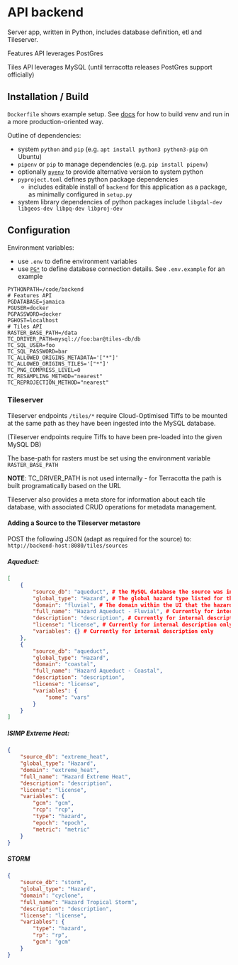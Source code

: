 # API backend

Server app, written in Python, includes database definition, etl and Tileserver.

Features API leverages PostGres

Tiles API leverages MySQL (until terracotta releases PostGres support officially)

## Installation / Build

`Dockerfile` shows example setup. See
[docs](https://pipenv.pypa.io/en/latest/basics/#pipenv-and-docker-containers)
for how to build venv and run in a more production-oriented way.

Outline of dependencies:
- system `python` and `pip` (e.g. `apt install python3 python3-pip` on Ubuntu)
- `pipenv` or `pip` to manage dependencies (e.g. `pip install pipenv`)
- optionally [`pyenv`](https://github.com/pyenv/pyenv) to provide alternative
  version to system python
- `pyproject.toml` defines python package dependencies
  - includes editable install of `backend` for this application as a package, as
    minimally configured in `setup.py`
- system library dependencies of python packages include
  `libgdal-dev libgeos-dev libpq-dev libproj-dev`


## Configuration

Environment variables:
- use `.env` to define environment variables
- use [`PG*`](https://www.postgresql.org/docs/current/libpq-envars.html) to
  define database connection details. See `.env.example` for an example

```
PYTHONPATH=/code/backend
# Features API
PGDATABASE=jamaica
PGUSER=docker
PGPASSWORD=docker
PGHOST=localhost
# Tiles API
RASTER_BASE_PATH=/data
TC_DRIVER_PATH=mysql://foo:bar@tiles-db/db
TC_SQL_USER=foo
TC_SQL_PASSWORD=bar
TC_ALLOWED_ORIGINS_METADATA='["*"]'
TC_ALLOWED_ORIGINS_TILES='["*"]'
TC_PNG_COMPRESS_LEVEL=0
TC_RESAMPLING_METHOD="nearest"
TC_REPROJECTION_METHOD="nearest"
```

### Tileserver

Tileserver endpoints `/tiles/*` require Cloud-Optimised Tiffs to be mounted at the same path as they have been ingested into the MySQL database.

(Tileserver endpoints require Tiffs to have been pre-loaded into the given MySQL DB)

The base-path for rasters must be set using the environment variable `RASTER_BASE_PATH`

__NOTE__: TC_DRIVER_PATH is not used internally - for Terracotta the path is built programatically based on the URL

Tileserver also provides a meta store for information about each tile database, with associated CRUD operations for metadata management.

#### Adding a Source to the Tileserver metastore

POST the following JSON (adapt as required for the source) to: `http://backend-host:8080/tiles/sources`

##### Aqueduct:

```json
[
	{
		"source_db": "aqueduct", # the MySQL database the source was ingested-into
		"global_type": "Hazard", # The global hazard type listed for the source tiles
		"domain": "fluvial", # The domain within the UI that the hazard maps-into
		"full_name": "Hazard Aqueduct - Fluvial", # Currently for internal description only
		"description": "description", # Currently for internal description only
		"license": "license", # Currently for internal description only
		"variables": {} # Currently for internal description only
	},
	{
		"source_db": "aqueduct",
		"global_type": "Hazard",
		"domain": "coastal",
		"full_name": "Hazard Aqueduct - Coastal",
		"description": "description",
		"license": "license",
		"variables": {
			"some": "vars"
		}
	}
]
```

##### ISIMP Extreme Heat:

```json
{
	"source_db": "extreme_heat",
	"global_type": "Hazard", 
	"domain": "extreme_heat", 
	"full_name": "Hazard Extreme Heat", 
	"description": "description", 
	"license": "license", 
	"variables": {
		"gcm": "gcm",
		"rcp": "rcp",
		"type": "hazard",
		"epoch": "epoch",
		"metric": "metric"
	}
}
```

##### STORM

```json
{
	"source_db": "storm",
	"global_type": "Hazard", 
	"domain": "cyclone", 
	"full_name": "Hazard Tropical Storm", 
	"description": "description", 
	"license": "license", 
	"variables": {
		"type": "hazard",
		"rp": "rp",
		"gcm": "gcm"
	}
}
```
